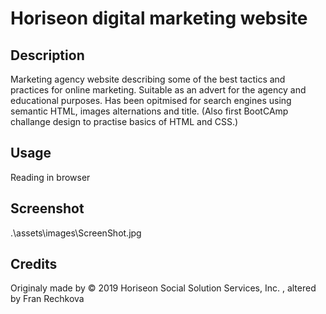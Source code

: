 # Horiseon digital marketing website

## Description
Marketing agency website describing some of the best tactics and practices for online marketing. Suitable as an advert for the agency and educational purposes.
Has been opitmised for search engines using semantic HTML, images alternations and title. (Also first BootCAmp challange design to practise basics of HTML and CSS.)

## Usage
Reading in browser

## Screenshot
.\assets\images\ScreenShot.jpg

## Credits
Originaly made by &copy; 2019 Horiseon Social Solution Services, Inc. , altered by Fran Rechkova
